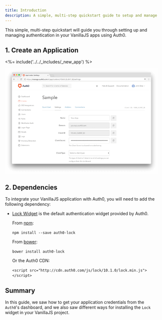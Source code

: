 ```yaml
---
title: Introduction
description: A simple, multi-step quickstart guide to setup and manage authentication in your VanillaJS app using Auth0.
---
```


This simple, multi-step quickstart will guide you through setting up and managing authentication in your VanillaJS apps using Auth0.

## 1. Create an Application

<%= include('../../_includes/_new_app') %>

![App Dashboard](/media/articles/angularjs/app_dashboard.png)

## 2. Dependencies

To integrate your VanillaJS application with Auth0, you will need to add the following dependency:

- [Lock Widget](/libraries/lock) is the default authentication widget provided by Auth0.

  From [npm](https://www.npmjs.com/package/auth0-lock):

  `npm install --save auth0-lock`

  From [bower](http://bower.io):

  `bower install auth0-lock`

  Or the Auth0 CDN:

  `<script src="http://cdn.auth0.com/js/lock/10.1.0/lock.min.js"></script>`


## Summary

In this guide, we saw how to get your application credentials from the `Auth0`'s dashboard, and we also saw different ways for installing the `Lock` widget in your VanillaJS project.
